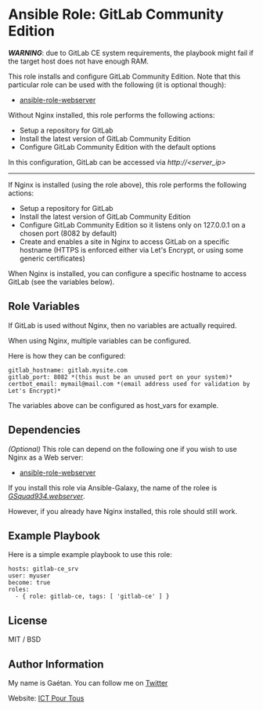 Ansible Role: GitLab Community Edition
=========

_**WARNING**_: due to GitLab CE system requirements, the playbook might fail if the target host does not 
have enough RAM.

This role installs and configure GitLab Community Edition. Note that this particular role can be used with the following (it is optional though):
- [ansible-role-webserver](https://github.com/GSquad934/ansible-role-webserver)


Without Nginx installed, this role performs the following actions:
- Setup a repository for GitLab
- Install the latest version of GitLab Community Edition
- Configure GitLab Community Edition with the default options


In this configuration, GitLab can be accessed via *http://<server_ip>*

---


If Nginx is installed (using the role above), this role performs the following actions:
- Setup a repository for GitLab
- Install the latest version of GitLab Community Edition
- Configure GitLab Community Edition so it listens only on 127.0.0.1 on a chosen port (8082 by default)
- Create and enables a site in Nginx to access GitLab on a specific hostname (HTTPS is enforced either via Let's Encrypt, or using some generic certificates)


When Nginx is installed, you can configure a specific hostname to access GitLab (see the variables below).


Role Variables
--------------

If GitLab is used without Nginx, then no variables are actually required.

When using Nginx, multiple variables can be configured.

Here is how they can be configured:

```
gitlab_hostname: gitlab.mysite.com
gitlab_port: 8082 *(this must be an unused port on your system)*
certbot_email: mymail@mail.com *(email address used for validation by Let's Encrypt)*
```

The variables above can be configured as host_vars for example.

Dependencies
------------

*(Optional)* This role can depend on the following one if you wish to use Nginx as a Web server:
- [ansible-role-webserver](https://github.com/GSquad934/ansible-role-webserver)


If you install this role via Ansible-Galaxy, the name of the rolee is [*GSquad934.webserver*](https://github.com/GSquad934/ansible-role-webserver).


However, if you already have Nginx installed, this role should still work.

Example Playbook
----------------

Here is a simple example playbook to use this role:

```
hosts: gitlab-ce_srv
user: myuser
become: true
roles:
  - { role: gitlab-ce, tags: [ 'gitlab-ce' ] }
```

License
-------

MIT / BSD

Author Information
------------------

My name is Gaétan. You can follow me on [Twitter](https://twitter.com/gaetanict)

Website: [ICT Pour Tous](https://www.ictpourtous.com)
